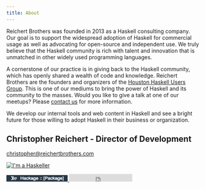 ```yaml
---
title: About
---
```


Reichert Brothers was founded in 2013 as a Haskell consulting company.
Our goal is to support the widespread adoption of Haskell for
commercial usage as well as advocating for open-source and independent
use. We truly believe that the Haskell community is rich with talent
and innovation that is unmatched in other widely used programming
languages.

A cornerstone of our practice is in giving back to the Haskell
community, which has openly shared a wealth of code and
knowledge. Reichert Brothers are the founders and organizers of
the
[Houston Haskell Users Group](http://www.meetup.com/Houston-Haskell-Users-Group/). This
is one of our mediums to bring the power of Haskell and its community
to the masses.  Would you like to give a talk at one of our meetups?
Please [contact us](/contact.html) for more information.

We develop our internal tools and web content in Haskell and see a
bright future for those willing to adopt Haskell in their business or
organization.

## Christopher Reichert - Director of Development

[christopher@reichertbrothers.com](mailto:christopher@reichertbrothers.com)

<a href="http://www.haskellers.com/user/2545"><img src="http://www.haskellers.com/static/badge.png" alt="I'm a Haskeller"> </a>

<a href=http://hackage.haskell.org/user/ChristopherReichert>
    <img src="images/hackage.png" width=160 alt="Hackage">
</a>

<iframe src="https://ghbtns.com/github-btn.html?user=creichert&type=follow&count=true" allowtransparency="true" frameborder="0" scrolling="0" width="165" height="20"/>

<a href="http://www.linkedin.com/pub/christopher-reichert/55/730/11a">
    <img src="https://static.licdn.com/scds/common/u/img/webpromo/btn_viewmy_160x25.png" width="160" height="25" border="0" alt="View Christopher Reichert's profile on LinkedIn">
</a>

<a href="https://twitter.com/creichert07" class="twitter-follow-button" data-show-count="false">Follow @creichert07</a>
<script>!function(d,s,id){var js,fjs=d.getElementsByTagName(s)[0],p=/^http:/.test(d.location)?'http':'https';if(!d.getElementById(id)){js=d.createElement(s);js.id=id;js.src=p+'://platform.twitter.com/widgets.js';fjs.parentNode.insertBefore(js,fjs);}}(document, 'script', 'twitter-wjs');</script>

## Cody Reichert - Director of Consulting Services

[cody@reichertbrothers.com](mailto:cody@reichertbrothers.com)

<a href="http://www.haskellers.com/user/3132"><img src="http://www.haskellers.com/static/badge.png" alt="I'm a Haskeller"></a>

<iframe src="https://ghbtns.com/github-btn.html?user=CodyReichert&type=follow&count=true" allowtransparency="true" frameborder="0" scrolling="0" width="165" height="20"/>

<a href="http://www.linkedin.com/pub/cody-reichert/2b/975/376">
  <img src="https://static.licdn.com/scds/common/u/img/webpromo/btn_viewmy_160x25.png" width="160" height="25" border="0" alt="View Cody Reichert's profile on LinkedIn">
</a>


<a href="https://twitter.com/CodyReichert" class="twitter-follow-button" data-show-count="false">Follow @CodyReichert</a>
<script>!function(d,s,id){var js,fjs=d.getElementsByTagName(s)[0],p=/^http:/.test(d.location)?'http':'https';if(!d.getElementById(id)){js=d.createElement(s);js.id=id;js.src=p+'://platform.twitter.com/widgets.js';fjs.parentNode.insertBefore(js,fjs);}}(document, 'script', 'twitter-wjs');</script><script>!function(d,s,id){var js,fjs=d.getElementsByTagName(s)[0],p=/^http:/.test(d.location)?'http':'https';if(!d.getElementById(id)){js=d.createElement(s);js.id=id;js.src=p+'://platform.twitter.com/widgets.js';fjs.parentNode.insertBefore(js,fjs);}}(document, 'script', 'twitter-wjs');</script>
